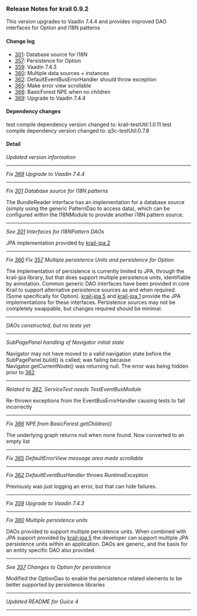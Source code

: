 ### Release Notes for krail 0.9.2

This version upgrades to Vaadin 7.4.4 and provides improved DAO interfaces for Option and I18N patterns

#### Change log

-   [301](https://github.com/davidsowerby/krail/issues/301): Database source for I18N
-   [357](https://github.com/davidsowerby/krail/issues/357): Persistence for Option
-   [359](https://github.com/davidsowerby/krail/issues/359): Vaadin 7.4.3
-   [360](https://github.com/davidsowerby/krail/issues/360): Multiple data sources + instances
-   [362](https://github.com/davidsowerby/krail/issues/362): DefaultEventBusErrorHandler should throw exception
-   [365](https://github.com/davidsowerby/krail/issues/365): Make error view scrollable
-   [366](https://github.com/davidsowerby/krail/issues/366): BasicForest NPE when no children
-   [369](https://github.com/davidsowerby/krail/issues/369): Upgrade to Vaadin 7.4.4


#### Dependency changes

   test compile dependency version changed to: krail-testUtil:1.0.11
   test compile dependency version changed to: q3c-testUtil:0.7.8

#### Detail

*Updated version information*


---
*Fix [369](https://github.com/davidsowerby/krail/issues/369) Upgrade to Vaadin 7.4.4*


---
*Fix [301](https://github.com/davidsowerby/krail/issues/301) Database source for I18N patterns*

The BundleReader interface has an implementation for a database source (simply using the generic PatternDao to access data), which can be configured within the I18NModule to provide another i18N pattern source.


---
*See [301](https://github.com/davidsowerby/krail/issues/301) Interfaces for I18NPattern DAOs*

JPA implementation provided by [krail-jpa 2](https://github.com/davidsowerby/krail-jpa/issues/2)


---
*Fix [360](https://github.com/davidsowerby/krail/issues/360) Fix [357](https://github.com/davidsowerby/krail/issues/357) Multiple persistence Units and persistence for Option*

The implementation of persistence is currently limited to JPA, through the krail-jpa library, but that does support multiple persistence units, identifiable by annotation.   Common generic DAO interfaces have been provided in core Krail to support alternative persistence sources as and when required.  (Some specifically for Option).     [krail-jpa 5](https://github.com/davidsowerby/krail-jpa/issues/5) and [krail-jpa 1](https://github.com/davidsowerby/krail-jpa/issues/1) provide the JPA implementations for these interfaces. Persistence sources may not be completely swappable, but changes required should be minimal.


---
*DAOs constructed, but no tests yet*


---
*SubPagePanel handling of Navigator initial state*

 Navigator may not have moved to a valid navigation state before the SubPagePanel.build() is called;  was failing because Navigator.getCurrentNode() was returning null.  The error was being hidden prior to [362](https://github.com/davidsowerby/krail/issues/362)


---
*Related to [362](https://github.com/davidsowerby/krail/issues/362), ServiceTest needs TestEventBusModule*

Re-thrown exceptions from the EventBusErrorHandler causing tests to fail incorrectly


---
*Fix [366](https://github.com/davidsowerby/krail/issues/366) NPE from BasicForest.getChildren()*

The underlying graph returns null when none found.  Now converted to an empty list


---
*Fix [365](https://github.com/davidsowerby/krail/issues/365) DefaultErrorView message area made scrollable*


---
*Fix [362](https://github.com/davidsowerby/krail/issues/362) DefaultEventBusHandler throws RuntimeException*

Previously  was just logging an error, but that can hide failures.


---
*Fix [359](https://github.com/davidsowerby/krail/issues/359) Upgrade to Vaadin 7.4.3*


---
*Fix [360](https://github.com/davidsowerby/krail/issues/360) Multiple persistence units*

DAOs provided to support multiple persistence units.  When combined with JPA support provided by [krail-jpa 5](https://github.com/davidsowerby/krail-jpa/issues/5) the developer can support multiple JPA persistence units within an application.  DAOs are generic, and the basis for an entity specific DAO also provided.


---
*See [357](https://github.com/davidsowerby/krail/issues/357) Changes to Option for persistence*

Modified the OptionDao to enable the persistence related elements to be better supported by persistence libraries


---
*Updated README for Guice 4*


---
